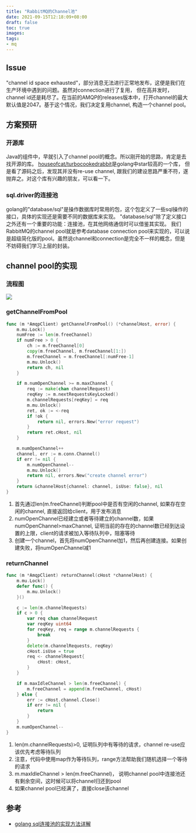 ```yaml
---
title: "RabbitMQ的Channel池"
date: 2021-09-15T12:18:09+08:00
draft: false
toc: true
images:
tags:
- mq
---
```


## Issue
"channel id space exhausted"，部分消息无法进行正常地发布，这便是我们在生产环境中遇到的问题。虽然对connection进行了复用，
但在高并发时，channel id还是耗尽了。在当前的AMQP的releases版本中，打开channel的最大默认值是2047。基于这个情况，我们决定复用channel, 构造一个channel pool。

## 方案预研
### 开源库
Java的组件中，早就引入了channel pool的概念。所以刚开始的思路，肯定是去找开源的库。
[houseofcat/turbocookedrabbit](https://github.com/houseofcat/turbocookedrabbit)是golang中star较高的一个库，
但是看了源码之后，发现其并没有re-use channel, 跟我们的建设思路严重不符，遂抛弃之。对这个库有兴趣的朋友，可以看一下。

### sql.driver的连接池
golang的"database/sql"是操作数据库时常用的包，这个包定义了一些sql操作的接口，具体的实现还是需要不同的数据库来实现。
"database/sql"除了定义接口之外还有一个重要的功能：连接池，在其他网络通信时可以借鉴其实现。
我们RabbitMQ的channel pool就是参考database connection pool来实现的，可以说是超级简化版的pool。虽然说channel和connection是完全不一样的概念，但是不妨碍我们学习上层的封装。

## channel pool的实现
### 流程图
![](/img/rabbitmq_channel_pool.jpg)

### getChannelFromPool
```go
func (m *AmqpClient) getChannelFromPool() (*channelHost, error) {
	m.mu.Lock()
	numFree := len(m.freeChannel)
	if numFree > 0 {
		ch := m.freeChannel[0]
		copy(m.freeChannel, m.freeChannel[1:])
		m.freeChannel = m.freeChannel[:numFree-1]
		m.mu.Unlock()
		return ch, nil
	}

	if m.numOpenChannel >= m.maxChannel {
		req := make(chan channelRequest)
		reqKey := m.nextRequestsKeyLocked()
		m.channelRequests[reqKey] = req
		m.mu.Unlock()
		ret, ok := <-req
		if !ok {
			return nil, errors.New("error request")
		}
		return ret.cHost, nil
	}

	m.numOpenChannel++
	channel, err := m.conn.Channel()
	if err != nil {
		m.numOpenChannel--
		m.mu.Unlock()
		return nil, errors.New("create channel error")
	}
	return &channelHost{channel: channel, isUse: false}, nil
}
```
1. 首先通过len(m.freeChannel)判断pool中是否有空闲的channel, 如果存在空闲的channel, 直接返回给client，用于发布消息
2. numOpenChannel已经建立或者等待建立的channel数，如果numOpenChannel>maxChannel, 证明当前的存在的channel数已经到达设置的上限，client的请求被加入等待队列中，阻塞等待
3. 创建一个channel，首先将numOpenChannel加1，然后再创建连接。如果创建失败，将numOpenChannel减1

### returnChannel
```go
func (m *AmqpClient) returnChannel(cHost *channelHost) {
	m.mu.Lock()
	defer func() {
		m.mu.Unlock()
	}()

	c := len(m.channelRequests)
	if c > 0 {
		var req chan channelRequest
		var reqKey uint64
		for reqKey, req = range m.channelRequests {
			break
		}
		delete(m.channelRequests, reqKey)
		cHost.isUse = true
		req <- channelRequest{
			cHost: cHost,
		}
	}

	if m.maxIdleChannel > len(m.freeChannel) {
		m.freeChannel = append(m.freeChannel, cHost)
	} else {
		err := cHost.channel.Close()
		if err != nil {
			return
		}
	}
	m.numOpenChannel--
}
```
1. len(m.channelRequests)>0, 证明队列中有等待的请求，channel re-use应该优先考虑等待队列
2. 注意，代码中使用map作为等待队列，range方法帮助我们随机选择一个等待的请求
3. m.maxIdleChannel > len(m.freeChannel)， 说明channel pool中连接池还有剩余空间，这时候可以将channel归还到pool
4. 如果channel pool已经满了，直接close该channel

## 参考
* [golang sql连接池的实现方法详解](https://www.jb51.net/article/147071.htm)

